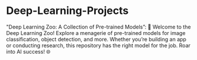# Deep-Learning-Projects
"Deep Learning Zoo: A Collection of Pre-trained Models”: 🦁 Welcome to the Deep Learning Zoo! Explore a menagerie of pre-trained models for image classification, object detection, and more. Whether you’re building an app or conducting research, this repository has the right model for the job. Roar into AI success! 🌐
